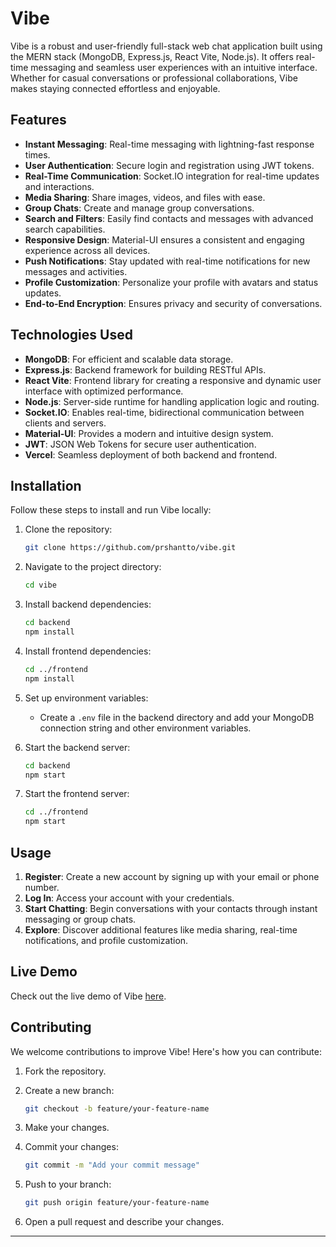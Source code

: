 # Vibe

Vibe is a robust and user-friendly full-stack web chat application built using the MERN stack (MongoDB, Express.js, React Vite, Node.js). It offers real-time messaging and seamless user experiences with an intuitive interface. Whether for casual conversations or professional collaborations, Vibe makes staying connected effortless and enjoyable.

## Features

- **Instant Messaging**: Real-time messaging with lightning-fast response times.
- **User Authentication**: Secure login and registration using JWT tokens.
- **Real-Time Communication**: Socket.IO integration for real-time updates and interactions.
- **Media Sharing**: Share images, videos, and files with ease.
- **Group Chats**: Create and manage group conversations.
- **Search and Filters**: Easily find contacts and messages with advanced search capabilities.
- **Responsive Design**: Material-UI ensures a consistent and engaging experience across all devices.
- **Push Notifications**: Stay updated with real-time notifications for new messages and activities.
- **Profile Customization**: Personalize your profile with avatars and status updates.
- **End-to-End Encryption**: Ensures privacy and security of conversations.

## Technologies Used

- **MongoDB**: For efficient and scalable data storage.
- **Express.js**: Backend framework for building RESTful APIs.
- **React Vite**: Frontend library for creating a responsive and dynamic user interface with optimized performance.
- **Node.js**: Server-side runtime for handling application logic and routing.
- **Socket.IO**: Enables real-time, bidirectional communication between clients and servers.
- **Material-UI**: Provides a modern and intuitive design system.
- **JWT**: JSON Web Tokens for secure user authentication.
- **Vercel**: Seamless deployment of both backend and frontend.

## Installation

Follow these steps to install and run Vibe locally:

1. Clone the repository:

   ```sh
   git clone https://github.com/prshantto/vibe.git
   ```

2. Navigate to the project directory:

   ```sh
   cd vibe
   ```

3. Install backend dependencies:

   ```sh
   cd backend
   npm install
   ```

4. Install frontend dependencies:

   ```sh
   cd ../frontend
   npm install
   ```

5. Set up environment variables:

   - Create a `.env` file in the backend directory and add your MongoDB connection string and other environment variables.

6. Start the backend server:

   ```sh
   cd backend
   npm start
   ```

7. Start the frontend server:
   ```sh
   cd ../frontend
   npm start
   ```

## Usage

1. **Register**: Create a new account by signing up with your email or phone number.
2. **Log In**: Access your account with your credentials.
3. **Start Chatting**: Begin conversations with your contacts through instant messaging or group chats.
4. **Explore**: Discover additional features like media sharing, real-time notifications, and profile customization.

## Live Demo

Check out the live demo of Vibe [here](https://chat.prshantsingh.tech).

## Contributing

We welcome contributions to improve Vibe! Here's how you can contribute:

1. Fork the repository.
2. Create a new branch:

   ```sh
   git checkout -b feature/your-feature-name
   ```

3. Make your changes.
4. Commit your changes:

   ```sh
   git commit -m "Add your commit message"
   ```

5. Push to your branch:

   ```sh
   git push origin feature/your-feature-name
   ```

6. Open a pull request and describe your changes.

---

